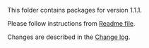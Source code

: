 This folder contains packages for version 1.1.1.

Please follow instructions from [Readme file](../../Packlink/PacklinkPro/README.md).

Changes are described in the [Change log](../../CHANGELOG.md).
